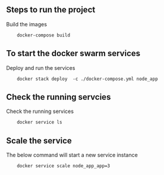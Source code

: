 ## Steps to run the project
Build the images
```
    docker-compose build
```

## To start the docker swarm services
Deploy and run the services
```
    docker stack deploy  -c ./docker-compose.yml node_app
```

## Check the running servcies
Check the running services
```
    docker service ls
```

## Scale the service 
The below command will start a new service instance
```
    docker service scale node_app_app=3
```